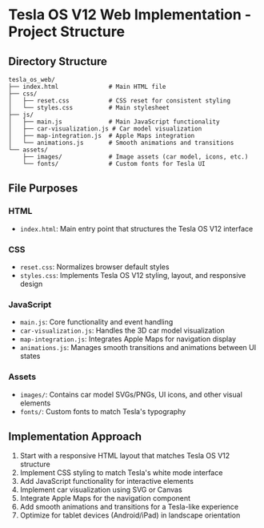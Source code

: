 # Tesla OS V12 Web Implementation - Project Structure

## Directory Structure

```
tesla_os_web/
├── index.html              # Main HTML file
├── css/
│   ├── reset.css           # CSS reset for consistent styling
│   └── styles.css          # Main stylesheet
├── js/
│   ├── main.js             # Main JavaScript functionality
│   ├── car-visualization.js # Car model visualization
│   ├── map-integration.js  # Apple Maps integration
│   └── animations.js       # Smooth animations and transitions
└── assets/
    ├── images/             # Image assets (car model, icons, etc.)
    └── fonts/              # Custom fonts for Tesla UI
```

## File Purposes

### HTML
- `index.html`: Main entry point that structures the Tesla OS V12 interface

### CSS
- `reset.css`: Normalizes browser default styles
- `styles.css`: Implements Tesla OS V12 styling, layout, and responsive design

### JavaScript
- `main.js`: Core functionality and event handling
- `car-visualization.js`: Handles the 3D car model visualization
- `map-integration.js`: Integrates Apple Maps for navigation display
- `animations.js`: Manages smooth transitions and animations between UI states

### Assets
- `images/`: Contains car model SVGs/PNGs, UI icons, and other visual elements
- `fonts/`: Custom fonts to match Tesla's typography

## Implementation Approach

1. Start with a responsive HTML layout that matches Tesla OS V12 structure
2. Implement CSS styling to match Tesla's white mode interface
3. Add JavaScript functionality for interactive elements
4. Implement car visualization using SVG or Canvas
5. Integrate Apple Maps for the navigation component
6. Add smooth animations and transitions for a Tesla-like experience
7. Optimize for tablet devices (Android/iPad) in landscape orientation
